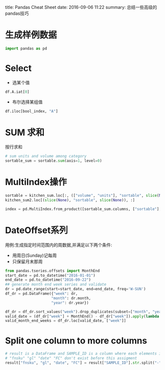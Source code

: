 title: Pandas Cheat Sheet
date: 2016-09-06 11:22
summary: 总结一些高级的pandas技巧

# 生成样例数据
```python
import pandas as pd
```

# Select
- 选某个值
```python
df.A.iat[0]
```
- 布尔选择某组值
```python
df.iloc[bool_index, "A"]
```
# SUM 求和
按行求和
```python
# sum units and volume among category
sortable_sum = sortable.sum(axis=1, level=0)
```

# MultiIndex操作
```python
sortable = kitchen_sum.loc[:, (["volume", "units"], "sortable", slice(None))]
kitchen_sum2.loc[(slice(None), "sortable", slice(None)), :]

index = pd.MultiIndex.from_product([sortable_sum.columns, ["sortable"], ["sum"]])
```

# DateOffset系列
用例:生成指定时间范围内的周数据,并满足以下两个条件:
- 用周日(Sunday)记每周
- 只保留月末那周
```python
from pandas.tseries.offsets import MonthEnd
start_date = pd.to_datetime("2016-01-01")
end_date = pd.to_datetime("2016-09-22")
## generate month end week series and validate
dr = pd.date_range(start=start_date, end=end_date, freq='W-SUN')
df_dr = pd.DataFrame({"week": dr,
                     "month": dr.month,
                     "year": dr.year})

df_dr = df_dr.sort_values("week").drop_duplicates(subset=["month", "year"], keep="last")
valid_date = (df_dr["week"] + MonthEnd() - df_dr["week"]).apply(lambda x: x.days<7 or x.days > 28)
valid_month_end_weeks = df_dr.loc[valid_date, ["week"]]
```

# Split one column to more columns
```python
# result is a DataFrame and SAMPLE_ID is a column where each elements is like 'A-11-20151130-AAA'
# "fnsku" "gl" "date" "FC" don't exist before this assigment
result["fnsku", "gl", "date", "FC"] = result["SAMPLE_ID"].str.split("-", expand=True)
```
